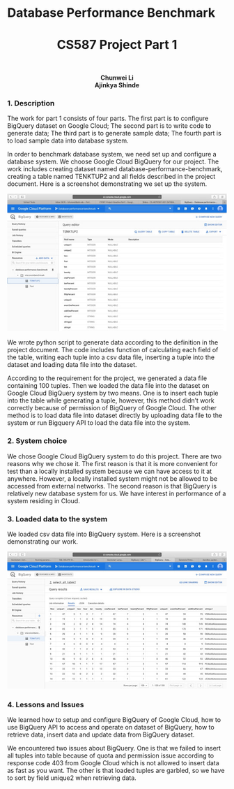 # Database Performance Benchmark
<h1 align="center">CS587 Project Part 1</h1><br>
<p align="center">
<b>Chunwei Li</b><br>
<b>Ajinkya Shinde</b><br>
</p>

 ### 1. Description


The work for part 1 consists of four parts. The first part is to configure BigQuery dataset on Google Cloud; The second part is to write code to generate data; The third part is to generate sample data; The fourth part is to load sample data into database system.


In order to benchmark database system, we need set up and configure a database system. We choose Google Cloud BigQuery for our project. The work includes creating dataset named database-performance-benchmark, creating a table named TENKTUP2 and all fields described in the project document. Here is a screenshot demonstrating we set up the system.



<p align="center">
  <img src=/Screenshots/SC1.jpg>
</p>


We wrote python script to generate data according to the definition in the project document. The code includes function of calculating each field of the table, writing each tuple into a csv data file, inserting a tuple into the dataset and loading data file into the dataset.

According to the requirement for the project, we generated a data file containing 100 tuples. Then we loaded the data file into the dataset on Google Cloud BigQuery system by two means. One is to insert each tuple into the table while generating a tuple, however, this method didn’t work correctly because of permission of BigQuery of Google Cloud. The other method is to load data file into dataset directly by uploading data file to the system or run Bigquery API to load the data file into the system.


### 2. System choice

We chose Google Cloud BigQuery system to do this project. There are two reasons why we chose it. The first reason is that it is more convenient for test than a locally installed system because we can have access to it at anywhere. However, a locally installed system might not be allowed to be accessed from external networks. The second reason is that BigQuery is relatively new database system for us. We have interest in performance of a system residing in Cloud.

### 3. Loaded data to the system

We loaded csv data file into BigQuery system. Here is a screenshot demonstrating our work.

<p align="center">
  <img src=/Screenshots/SC2.jpg>
</p>



### 4.  Lessons and Issues

We learned how to setup and configure BigQuery of Google Cloud, how to use BigQuery API to access and operate on dataset of BigQuery, how to retrieve data, insert data and update data from BigQuery dataset.

We encountered two issues about BigQuery. One is that we failed to insert all tuples into table because of quota and permission issue according to response code 403 from Google Cloud which is not allowed to insert data as fast as you want. The other is that loaded tuples are garbled, so we have to sort by field unique2 when retrieving data.



